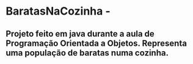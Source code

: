 # BaratasNaCozinha -
## Projeto feito em java durante a aula de Programação Orientada a Objetos. Representa uma população de baratas numa cozinha.
